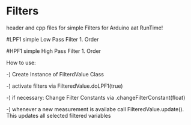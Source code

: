 # Filters
header and cpp files for simple Filters for Arduino aat RunTime!

#LPF1
simple Low Pass Filter 1. Order

#HPF1
simple High Pass Filter 1. Order



How to use:

-) Create Instance of FilterdValue Class


-) activate filters via FilteredValue.doLPF1(true)


-) if necessary: Change Filter Constants via .changeFilterConstant(float)


-) whenever a new measurement is availabe call FilteredValue.update(). This updates all selected filtered variables


